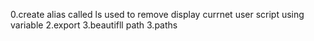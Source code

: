 0.create alias called ls used to remove
display currnet user script using variable
2.export
3.beautifll path
3.paths
